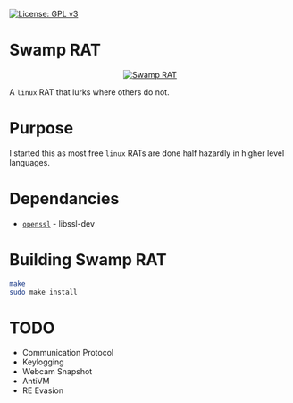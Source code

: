 [![License: GPL v3](https://img.shields.io/badge/License-GPL%20v3-blue.svg)](https://github.com/lillypad/swamp-rat/blob/master/LICENSE)

# Swamp RAT

<p align="center">
  <a href="https://www.youtube.com/watch?v=JYyw4ODRndI">
    <img src="https://github.com/lillypad/swamp-rat/raw/master/img/swamp-rat.gif" alt="Swamp RAT"/>
  </a>
</p>


A `linux` RAT that lurks where others do not.

# Purpose

I started this as most free `linux` RATs are done half hazardly in higher level languages.

# Dependancies
- [`openssl`](https://www.openssl.org/) - libssl-dev

# Building Swamp RAT
```bash
make
sudo make install
```

# TODO
- Communication Protocol
- Keylogging
- Webcam Snapshot
- AntiVM
- RE Evasion
